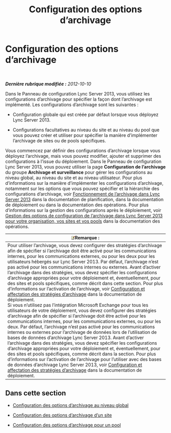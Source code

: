 ﻿---
title: Configuration des options d’archivage
TOCTitle: Configuration des options d’archivage
ms:assetid: b2f7f74d-e1ad-494e-9d46-5eb0efe5fb29
ms:mtpsurl: https://technet.microsoft.com/fr-fr/library/JJ205182(v=OCS.15)
ms:contentKeyID: 49298564
ms.date: 05/20/2016
mtps_version: v=OCS.15
ms.translationtype: HT
---

# Configuration des options d’archivage

 

_**Dernière rubrique modifiée :** 2012-10-10_

Dans le Panneau de configuration Lync Server 2013, vous utilisez les configurations d’archivage pour spécifier la façon dont l’archivage est implémenté. Les configurations d’archivage sont les suivantes :

  - Configuration globale qui est créée par défaut lorsque vous déployez Lync Server 2013.

  - Configurations facultatives au niveau du site et au niveau du pool que vous pouvez créer et utiliser pour spécifier la manière d’implémenter l’archivage de sites ou de pools spécifiques.

Vous commencez par définir des configurations d’archivage lorsque vous déployez l’archivage, mais vous pouvez modifier, ajouter et supprimer des configurations à l’issue du déploiement. Dans le Panneau de configuration Lync Server 2013, vous pouvez utiliser la page **Configuration de l’archivage** du groupe **Archivage et surveillance** pour gérer les configurations au niveau global, au niveau du site et au niveau utilisateur. Pour plus d’informations sur la manière d’implémenter les configurations d’archivage, notamment sur les options que vous pouvez spécifier et la hiérarchie des configurations d’archivage, voir [Fonctionnement de l’archivage dans Lync Server 2013](lync-server-2013-how-archiving-works.md) dans la documentation de planification, dans la documentation de déploiement ou dans la documentation des opérations. Pour plus d’informations sur la gestion des configurations après le déploiement, voir [Gestion des options de configuration de l’archivage dans Lync Server 2013 pour votre organisation, vos sites et vos pools](lync-server-2013-managing-archiving-configuration-options-for-your-organization-sites-and-pools.md) dans la documentation des opérations.

<table>
<thead>
<tr class="header">
<th><img src="images/Gg398920.note(OCS.15).gif" title="note" alt="note" />Remarque :</th>
</tr>
</thead>
<tbody>
<tr class="odd">
<td>Pour utiliser l’archivage, vous devez configurer des stratégies d’archivage afin de spécifier si l’archivage doit être activé pour les communications internes, pour les communications externes, ou pour les deux pour les utilisateurs hébergés sur Lync Server 2013. Par défaut, l’archivage n’est pas activé pour les communications internes ou externes. Avant d’activer l’archivage dans des stratégies, vous devez spécifier les configurations d’archivage appropriées pour votre déploiement et, éventuellement, pour des sites et pools spécifiques, comme décrit dans cette section. Pour plus d’informations sur l’activation de l’archivage, voir <a href="lync-server-2013-configuring-and-assigning-archiving-policies.md">Configuration et affectation des stratégies d’archivage</a> dans la documentation de déploiement.<br />
Si vous n’utilisez pas l’intégration Microsoft Exchange pour tous les utilisateurs de votre déploiement, vous devez configurer des stratégies d’archivage afin de spécifier si l’archivage doit être activé pour les communications internes, pour les communications externes, ou pour les deux. Par défaut, l’archivage n’est pas activé pour les communications internes ou externes pour l’archivage de données lors de l’utilisation de bases de données d’archivage Lync Server 2013. Avant d’activer l’archivage dans des stratégies, vous devez spécifier les configurations d’archivage appropriées pour votre déploiement et, éventuellement, pour des sites et pools spécifiques, comme décrit dans la section. Pour plus d’informations sur l’activation de l’archivage pour l’utiliser avec des bases de données d’archivage Lync Server 2013, voir <a href="lync-server-2013-configuring-and-assigning-archiving-policies.md">Configuration et affectation des stratégies d’archivage</a> dans la documentation de déploiement.</td>
</tr>
</tbody>
</table>


## Dans cette section

  - [Configuration des options d’archivage au niveau global](lync-server-2013-configuring-archiving-options-at-the-global-level.md)

  - [Configuration des options d’archivage d’un site](lync-server-2013-configuring-archiving-options-for-a-site.md)

  - [Configuration des options d’archivage pour un pool](lync-server-2013-configuring-archiving-options-for-a-pool.md)

